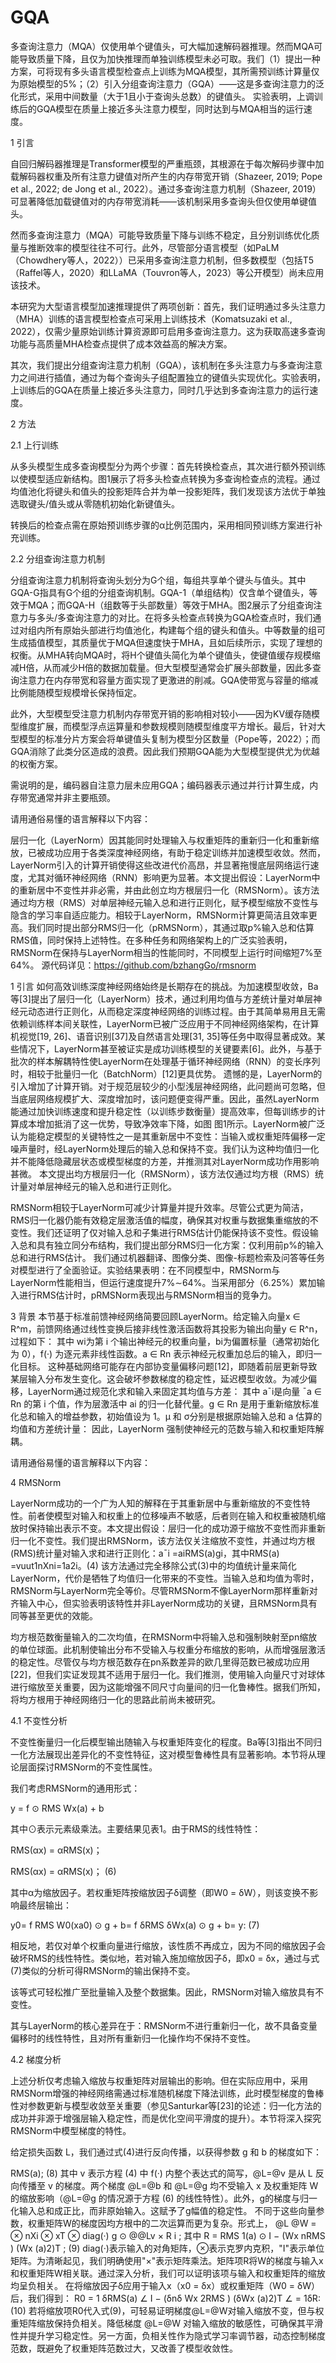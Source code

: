 # GQA

多查询注意力（MQA）仅使用单个键值头，可大幅加速解码器推理。然而MQA可能导致质量下降，且仅为加快推理而单独训练模型未必可取。我们（1）提出一种方案，可将现有多头语言模型检查点上训练为MQA模型，其所需预训练计算量仅为原始模型的5%；（2）引入分组查询注意力（GQA）——这是多查询注意力的泛化形式，采用中间数量（大于1且小于查询头总数）的键值头。
实验表明，上调训练后的GQA模型在质量上接近多头注意力模型，同时达到与MQA相当的运行速度。

1 引言

自回归解码器推理是Transformer模型的严重瓶颈，其根源在于每次解码步骤中加载解码器权重及所有注意力键值对所产生的内存带宽开销（Shazeer, 2019; Pope et al., 2022; de Jong et al., 2022）。通过多查询注意力机制（Shazeer, 2019）可显著降低加载键值对的内存带宽消耗——该机制采用多查询头但仅使用单键值头。

然而多查询注意力（MQA）可能导致质量下降与训练不稳定，且分别训练优化质量与推断效率的模型往往不可行。此外，尽管部分语言模型（如PaLM（Chowdhery等人，2022））已采用多查询注意力机制，但多数模型（包括T5（Raffel等人，2020）和LLaMA（Touvron等人，2023）等公开模型）尚未应用该技术。

本研究为大型语言模型加速推理提供了两项创新：首先，我们证明通过多头注意力（MHA）训练的语言模型检查点可采用上训练技术（Komatsuzaki et al., 2022），仅需少量原始训练计算资源即可启用多查询注意力。这为获取高速多查询功能与高质量MHA检查点提供了成本效益高的解决方案。

其次，我们提出分组查询注意力机制（GQA），该机制在多头注意力与多查询注意力之间进行插值，通过为每个查询头子组配置独立的键值头实现优化。实验表明，上训练后的GQA在质量上接近多头注意力，同时几乎达到多查询注意力的运行速度。

2 方法

2.1 上行训练

从多头模型生成多查询模型分为两个步骤：首先转换检查点，其次进行额外预训练以使模型适应新结构。图1展示了将多头检查点转换为多查询检查点的流程。通过均值池化将键头和值头的投影矩阵合并为单一投影矩阵，我们发现该方法优于单独选取键头/值头或从零随机初始化新键值头。

转换后的检查点需在原始预训练步骤的α比例范围内，采用相同预训练方案进行补充训练。

2.2 分组查询注意力机制

分组查询注意力机制将查询头划分为G个组，每组共享单个键头与值头。其中GQA-G指具有G个组的分组查询机制。GQA-1（单组结构）仅含单个键值头，等效于MQA；而GQA-H（组数等于头部数量）等效于MHA。图2展示了分组查询注意力与多头/多查询注意力的对比。在将多头检查点转换为GQA检查点时，我们通过对组内所有原始头部进行均值池化，构建每个组的键头和值头。中等数量的组可生成插值模型，其质量优于MQA但速度快于MHA，且如后续所示，实现了理想的权衡。从MHA转向MQA时，将H个键值头简化为单个键值头，使键值缓存规模缩减H倍，从而减少H倍的数据加载量。但大型模型通常会扩展头部数量，因此多查询注意力在内存带宽和容量方面实现了更激进的削减。GQA使带宽与容量的缩减比例能随模型规模增长保持恒定。

此外，大型模型受注意力机制内存带宽开销的影响相对较小——因为KV缓存随模型维度扩展，而模型浮点运算量和参数规模则随模型维度平方增长。最后，针对大型模型的标准分片方案会将单键值头复制为模型分区数量（Pope等，2022）；而GQA消除了此类分区造成的浪费。因此我们预期GQA能为大型模型提供尤为优越的权衡方案。

需说明的是，编码器自注意力层未应用GQA；编码器表示通过并行计算生成，内存带宽通常并非主要瓶颈。





请用通俗易懂的语言解释以下内容：

层归一化（LayerNorm）因其能同时处理输入与权重矩阵的重新归一化和重新缩放，已被成功应用于各类深度神经网络，有助于稳定训练并加速模型收敛。然而，LayerNorm引入的计算开销使得这些改进代价高昂，并显著拖慢底层网络运行速度，尤其对循环神经网络（RNN）影响更为显著。本文提出假设：LayerNorm中的重新居中不变性并非必需，并由此创立均方根层归一化（RMSNorm）。该方法通过均方根（RMS）对单层神经元输入总和进行正则化，赋予模型缩放不变性与隐含的学习率自适应能力。相较于LayerNorm，RMSNorm计算更简洁且效率更高。我们同时提出部分RMS归一化（pRMSNorm），其通过取p%输入总和估算RMS值，同时保持上述特性。在多种任务和网络架构上的广泛实验表明，RMSNorm在保持与LayerNorm相当的性能同时，不同模型上运行时间缩短7%至64%。
源代码详见：https://github.com/bzhangGo/rmsnorm

1 引言
如何高效训练深度神经网络始终是长期存在的挑战。为加速模型收敛，Ba等[3]提出了层归一化（LayerNorm）技术，通过利用均值与方差统计量对单层神经元动态进行正则化，从而稳定深度神经网络的训练过程。由于其简单易用且无需依赖训练样本间关联性，LayerNorm已被广泛应用于不同神经网络架构，在计算机视觉[19, 26]、语音识别[37]及自然语言处理[31, 35]等任务中取得显著成效。某些情况下，LayerNorm甚至被证实是成功训练模型的关键要素[6]。此外，与基于批次的样本解耦特性使LayerNorm在处理基于循环神经网络（RNN）的变长序列时，相较于批量归一化（BatchNorm）[12]更具优势。
遗憾的是，LayerNorm的引入增加了计算开销。对于规范层较少的小型浅层神经网络，此问题尚可忽略，但当底层网络规模扩大、深度增加时，该问题便变得严重。因此，虽然LayerNorm能通过加快训练速度和提升稳定性（以训练步数衡量）提高效率，但每训练步的计算成本增加抵消了这一优势，导致净效率下降，如图
图1所示。LayerNorm被广泛认为能稳定模型的关键特性之一是其重新居中不变性：当输入或权重矩阵偏移一定噪声量时，经LayerNorm处理后的输入总和保持不变。我们认为这种均值归一化并不能降低隐藏层状态或模型梯度的方差，并推测其对LayerNorm成功作用影响甚微。
本文提出均方根层归一化（RMSNorm），该方法仅通过均方根（RMS）统计量对单层神经元的输入总和进行正则化。

RMSNorm相较于LayerNorm可减少计算量并提升效率。尽管公式更为简洁，RMS归一化器仍能有效稳定层激活值的幅度，确保其对权重与数据集重缩放的不变性。我们还证明了仅对输入总和子集进行RMS估计仍能保持该不变性。假设输入总和具有独立同分布结构，我们提出部分RMS归一化方案：仅利用前p%的输入总和进行RMS估计。
我们通过机器翻译、图像分类、图像-标题检索及问答等任务对模型进行了全面验证。实验结果表明：在不同模型中，RMSNorm与LayerNorm性能相当，但运行速度提升7%∼64%。当采用部分（6.25%）累加输入进行RMS估计时，pRMSNorm表现出与RMSNorm相当的竞争力。

3 背景
本节基于标准前馈神经网络简要回顾LayerNorm。给定输入向量x ∈ R^m，前馈网络通过线性变换后接非线性激活函数将其投影为输出向量y ∈ R^n，过程如下：
其中 wi为第 i 个输出神经元的权重向量，bi为偏置标量（通常初始化为 0），f(·) 为逐元素非线性函数。a ∈ Rn 表示神经元权重加总后的输入，即归一化目标。
这种基础网络可能存在内部协变量偏移问题[12]，即随着前层更新导致某层输入分布发生变化。这会破坏参数梯度的稳定性，延迟模型收敛。为减少偏移，LayerNorm通过规范化求和输入来固定其均值与方差：
其中 a¯i是向量 ¯a ∈ Rn 的第 i 个值，作为层激活中 ai 的归一化替代量。g ∈ Rn 是用于重新缩放标准化总和输入的增益参数，初始值设为 1。µ 和 σ分别是根据原始输入总和 a 估算的均值和方差统计量：
因此，LayerNorm 强制使神经元的范数与输入和权重矩阵解耦。

请用通俗易懂的语言解释以下内容：

4 RMSNorm

LayerNorm成功的一个广为人知的解释在于其重新居中与重新缩放的不变性特性。前者使模型对输入和权重上的位移噪声不敏感，后者则在输入和权重被随机缩放时保持输出表示不变。本文提出假设：层归一化的成功源于缩放不变性而非重新归一化不变性。我们提出RMSNorm，该方法仅关注缩放不变性，并通过均方根(RMS)统计量对输入求和进行正则化：a¯i =aiRMS(a)gi，其中RMS(a) =vuut1nXni=1a2i。(4) 该方法通过完全移除公式(3)中的均值统计量来简化LayerNorm，代价是牺牲了均值归一化带来的不变性。当输入总和均值为零时，RMSNorm与LayerNorm完全等价。尽管RMSNorm不像LayerNorm那样重新对齐输入中心，但实验表明该特性并非LayerNorm成功的关键，且RMSNorm具有同等甚至更优的效能。

均方根范数衡量输入的二次均值，在RMSNorm中将输入总和强制映射至pn缩放的单位球面。此机制使输出分布不受输入与权重分布缩放的影响，从而增强层激活的稳定性。尽管仅与均方根范数存在pn系数差异的欧几里得范数已被成功应用[22]，但我们实证发现其不适用于层归一化。我们推测，使用输入向量尺寸对球体进行缩放至关重要，因为这能增强不同尺寸向量间的归一化鲁棒性。据我们所知，将均方根用于神经网络归一化的思路此前尚未被研究。

4.1 不变性分析

不变性衡量归一化后模型输出随输入与权重矩阵变化的程度。Ba等[3]指出不同归一化方法展现出差异化的不变性特征，这对模型鲁棒性具有显著影响。本节将从理论层面探讨RMSNorm的不变性属性。

我们考虑RMSNorm的通用形式：

y = f ⊙ RMS Wx(a) + b

其中⊙表示元素级乘法。主要结果见表1。由于RMS的线性特性：

RMS(αx) = αRMS(x)；

RMS(αx) = αRMS(x)； (6)

其中α为缩放因子。若权重矩阵按缩放因子δ调整（即W0 = δW），则该变换不影响最终层输出：

y0= f RMS W0(xa0) ⊙ g + b= f δRMS δWx(a) ⊙ g + b= y: (7)

相反地，若仅对单个权重向量进行缩放，该性质不再成立，因为不同的缩放因子会破坏RMS的线性特性。类似地，若对输入施加缩放因子δ，即x0 = δx，通过与式(7)类似的分析可得RMSNorm的输出保持不变。

该等式可轻松推广至批量输入及整个数据集。因此，RMSNorm对输入缩放具有不变性。

其与LayerNorm的核心差异在于：RMSNorm不进行重新归一化，故不具备变量偏移时的线性特性，且对所有重新归一化操作均不保持不变性。

4.2 梯度分析

上述分析仅考虑输入缩放与权重矩阵对层输出的影响。但在实际应用中，采用RMSNorm增强的神经网络需通过标准随机梯度下降法训练，此时模型梯度的鲁棒性对参数更新与模型收敛至关重要（参见Santurkar等[23]的论述：归一化方法的成功并非源于增强层输入稳定性，而是优化空间平滑度的提升）。本节将深入探究RMSNorm中模型梯度的特性。

给定损失函数 L，我们通过式(4)进行反向传播，以获得参数 g 和 b 的梯度如下：

RMS(a); (8)
其中 v 表示方程 (4) 中 f(·) 内整个表达式的简写，@L=@v 是从 L 反向传播至 v 的梯度。两个梯度 @L=@b 和 @L=@g 均不受输入 x 及权重矩阵 W 的缩放影响（@L=@g 的情况源于方程 (6) 的线性特性）。此外，g的梯度与归一化输入总和成正比，而非原始输入。这赋予了g幅值的稳定性。
不同于这些向量参数，权重矩阵W的梯度因均方根中的二次运算而更为复杂。形式上，
@L
@W = ⊗ nXi ⊗ xT ⊗ diag(·) g ⊙ @@Lv × R i ; 其中 R = RMS 1(a) ⊙ I − (Wx nRMS ) (Wx (a)2)T ; (9)
diag(·)表示输入的对角矩阵，⊗表示克罗内克积，"I"表示单位矩阵。为清晰起见，我们明确使用"×"表示矩阵乘法。矩阵项R将W的梯度与输入x和权重矩阵W相关联。通过深入分析，我们可以证明该项与输入和权重矩阵的缩放均呈负相关。
在将缩放因子δ应用于输入x（x0 = δx）或权重矩阵（W0 = δW）后，我们得到：
R0 = 1
δRMS(a) ∠ I − (δnδ Wx 2RMS ) (δWx (a)2)T ∠ = 1δR: (10)
若将缩放项R0代入式(9)，可轻易证明梯度@L=@W对输入缩放不变，但与权重矩阵缩放保持负相关。降低梯度 @L=@W 对输入缩放的敏感性，可确保其平滑性并提升学习稳定性。另一方面，负相关性作为隐式学习率调节器，动态控制梯度范数，既避免了权重矩阵范数过大，又改善了模型收敛性。
